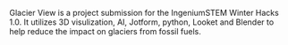 Glacier View is a project submission for the IngeniumSTEM Winter Hacks 1.0. It utilizes 3D visulization, AI, Jotform, python, Looket and Blender to help reduce the impact on glaciers from fossil fuels.
